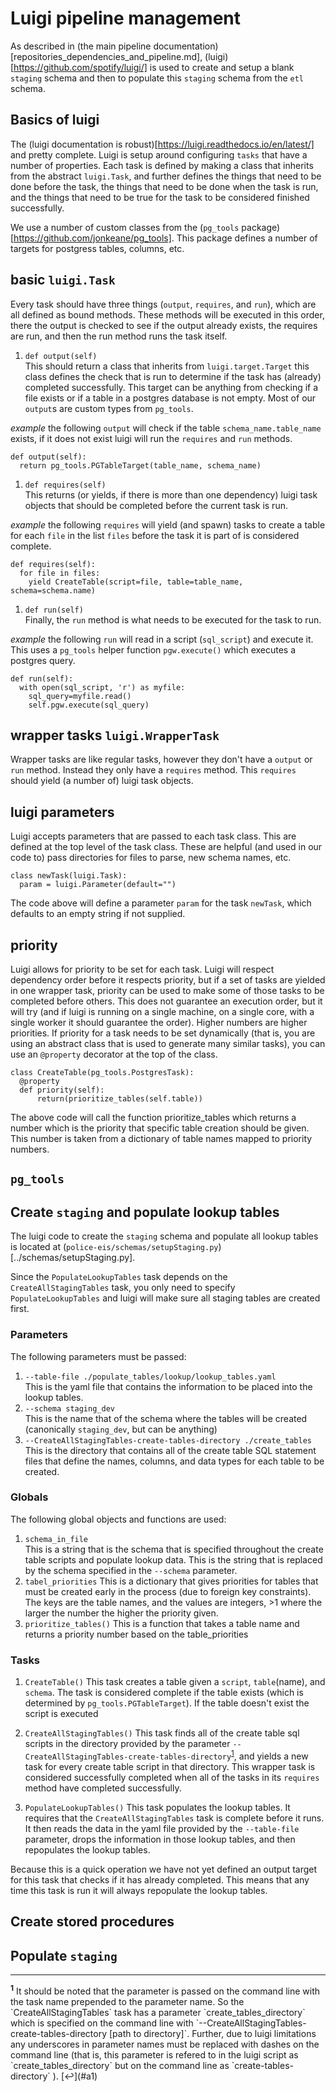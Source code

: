 # Luigi pipeline management

As described in (the main pipeline documentation)[repositories_dependencies_and_pipeline.md], (luigi)[https://github.com/spotify/luigi/] is used to create and setup a blank `staging` schema and then to populate this `staging` schema from the `etl` schema.

## Basics of luigi

The (luigi documentation is robust)[https://luigi.readthedocs.io/en/latest/] and pretty complete. Luigi is setup around configuring `tasks` that have a number of properties. Each task is defined by making a class that inherits from the abstract `luigi.Task`, and further defines the things that need to be done before the task, the things that need to be done when the task is run, and the things that need to be true for the task to be considered finished successfully.

We use a number of custom classes from the (`pg_tools` package)[https://github.com/jonkeane/pg_tools]. This package defines a number of targets for postgress tables, columns, etc.

## basic `luigi.Task`

Every task should have three things (`output`, `requires`, and `run`), which are all defined as bound methods. These methods will be executed in this order, there the output is checked to see if the output already exists, the requires are run, and then the run method runs the task itself.

1. `def output(self)`  
  This should return a class that inherits from `luigi.target.Target` this class defines the check that is run to determine if the task has (already) completed successfully. This target can be anything from checking if a file exists or if a table in a postgres database is not empty. Most of our `output`s are custom types from `pg_tools`.

  *example* the following `output` will check if the table `schema_name.table_name` exists, if it does not exist luigi will run the `requires` and `run` methods.
  ```
  def output(self):
    return pg_tools.PGTableTarget(table_name, schema_name)
  ```  

1. `def requires(self)`  
  This returns (or yields, if there is more than one dependency) luigi task objects that should be completed before the current task is run.

  *example* the following `requires` will yield (and spawn) tasks to create a table for each `file` in the list `files` before the task it is part of is considered complete.
  ```
  def requires(self):
    for file in files:
      yield CreateTable(script=file, table=table_name, schema=schema.name)
  ```  

1. `def run(self)`  
  Finally, the `run` method is what needs to be executed for the task to run.

  *example* the following `run` will read in a script (`sql_script`) and execute it. This uses a `pg_tools` helper function `pgw.execute()` which executes a postgres query.
  ```
  def run(self):
    with open(sql_script, 'r') as myfile:
      sql_query=myfile.read()
      self.pgw.execute(sql_query)
  ```


## wrapper tasks `luigi.WrapperTask`

Wrapper tasks are like regular tasks, however they don't have a `output` or `run` method. Instead they only have a `requires` method. This `requires` should yield (a number of) luigi task objects.

## luigi parameters

Luigi accepts parameters that are passed to each task class. This are defined at the top level of the task class. These are helpful (and used in our code to) pass directories for files to parse, new schema names, etc.

```
class newTask(luigi.Task):
  param = luigi.Parameter(default="")
```
The code above will define a parameter `param` for the task `newTask`, which defaults to an empty string if not supplied.

## priority

Luigi allows for priority to be set for each task. Luigi will respect dependency order before it respects priority, but if a set of tasks are yielded in one wrapper task, priority can be used to make some of those tasks to be completed before others. This does not guarantee an execution order, but it will try (and if luigi is running on a single machine, on a single core, with a single worker it should guarantee the order). Higher numbers are higher priorities. If priority for a task needs to be set dynamically (that is, you are using an abstract class that is used to generate many similar tasks), you can use an `@property` decorator at the top of the class.

```
class CreateTable(pg_tools.PostgresTask):
  @property
  def priority(self):
      return(prioritize_tables(self.table))
```

The above code will call the function prioritize_tables which returns a number which is the priority that specific table creation should be given. This number is taken from a dictionary of table names mapped to priority numbers.

## `pg_tools`


## Create `staging` and populate lookup tables

The luigi code to create the `staging` schema and populate all lookup tables is located at (`police-eis/schemas/setupStaging.py`)[../schemas/setupStaging.py].

Since the `PopulateLookupTables` task depends on the `CreateAllStagingTables` task, you only need to specify `PopulateLookupTables` and luigi will make sure all staging tables are created first.

### Parameters
The following parameters must be passed:

1. `--table-file ./populate_tables/lookup/lookup_tables.yaml`  
  This is the yaml file that contains the information to be placed into the lookup tables.
1. `--schema staging_dev`  
  This is the name that of the schema where the tables will be created (canonically `staging_dev`, but can be anything)
1. `--CreateAllStagingTables-create-tables-directory ./create_tables`  
  This is the directory that contains all of the create table SQL statement files that define the names, columns, and data types for each table to be created.

### Globals
The following global objects and functions are used:

1. `schema_in_file`  
  This is a string that is the schema that is specified throughout the create table scripts and populate lookup data. This is the string that is replaced by the schema specified in the `--schema` parameter.
1. `tabel_priorities`
  This is a dictionary that gives priorities for tables that must be created early in the process (due to foreign key constraints). The keys are the table names, and the values are integers, >1 where the larger the number the higher the priority given.
1. `prioritize_tables()`
  This is a function that takes a table name and returns a priority number based on the table_priorities

### Tasks

1. `CreateTable()`
  This task creates a table given a `script`, `table`(name), and `schema`. The task is considered complete if the table exists (which is determined by `pg_tools.PGTableTarget`). If the table doesn't exist the script is executed

1. `CreateAllStagingTables()`
  This task finds all of the create table sql scripts in the directory provided by the parameter `--CreateAllStagingTables-create-tables-directory`<sup id="a1">[1](#f1)</sup>, and yields a new task for every create table script in that directory. This wrapper task is considered successfully completed when all of the tasks in its `requires` method have completed successfully.

1. `PopulateLookupTables()`
  This task populates the lookup tables. It requires that the `CreateAllStagingTables` task is complete before it runs. It then reads the data in the yaml file provided by the `--table-file` parameter, drops the information in those lookup tables, and then repopulates the lookup tables.

  Because this is a quick operation we have not yet defined an output target for this task that checks if it has already completed. This means that any time this task is run it will always repopulate the lookup tables.

## Create stored procedures


## Populate `staging`



<hr/>
<b id="f1"><sup>1</sup></b> It should be noted that the parameter is passed on the command line with the task name prepended to the parameter name. So the `CreateAllStagingTables` task has a parameter `create_tables_directory` which is specified on the command line with `--CreateAllStagingTables-create-tables-directory [path to directory]`. Further, due to luigi limitations any underscores in parameter names must be replaced with dashes on the command line (that is, this parameter is refered to in the luigi script as `create_tables_directory` but on the command line as `create-tables-directory` ). [↩](#a1)
